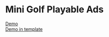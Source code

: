 # Mini Golf Playable Ads
[Demo](https://alexandreev.ru/template_buzzoola/banner.html)<br>
[Demo in template](https://alexandreev.ru/template_buzzoola/index.html)